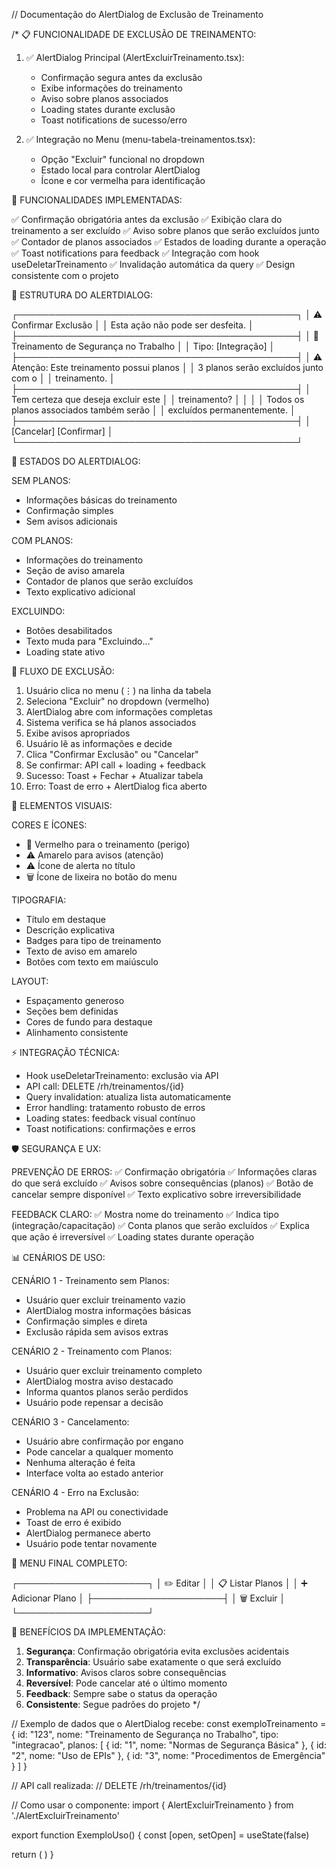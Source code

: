 // Documentação do AlertDialog de Exclusão de Treinamento

/*
📋 FUNCIONALIDADE DE EXCLUSÃO DE TREINAMENTO:

1. ✅ AlertDialog Principal (AlertExcluirTreinamento.tsx):
   - Confirmação segura antes da exclusão
   - Exibe informações do treinamento
   - Aviso sobre planos associados
   - Loading states durante exclusão
   - Toast notifications de sucesso/erro

2. ✅ Integração no Menu (menu-tabela-treinamentos.tsx):
   - Opção "Excluir" funcional no dropdown
   - Estado local para controlar AlertDialog
   - Ícone e cor vermelha para identificação

🎯 FUNCIONALIDADES IMPLEMENTADAS:

✅ Confirmação obrigatória antes da exclusão
✅ Exibição clara do treinamento a ser excluído
✅ Aviso sobre planos que serão excluídos junto
✅ Contador de planos associados
✅ Estados de loading durante a operação
✅ Toast notifications para feedback
✅ Integração com hook useDeletarTreinamento
✅ Invalidação automática da query
✅ Design consistente com o projeto

🚀 ESTRUTURA DO ALERTDIALOG:

┌─────────────────────────────────────────────┐
│ ⚠️  Confirmar Exclusão                      │
│     Esta ação não pode ser desfeita.        │
├─────────────────────────────────────────────┤
│ 🔴 Treinamento de Segurança no Trabalho     │
│    Tipo: [Integração]                       │
├─────────────────────────────────────────────┤
│ ⚠️  Atenção: Este treinamento possui planos │
│     3 planos serão excluídos junto com o    │
│     treinamento.                            │
├─────────────────────────────────────────────┤
│ Tem certeza que deseja excluir este         │
│ treinamento?                                │
│                                             │
│ Todos os planos associados também serão     │
│ excluídos permanentemente.                  │
├─────────────────────────────────────────────┤
│                    [Cancelar] [Confirmar]   │
└─────────────────────────────────────────────┘

📝 ESTADOS DO ALERTDIALOG:

SEM PLANOS:
- Informações básicas do treinamento
- Confirmação simples
- Sem avisos adicionais

COM PLANOS:
- Informações do treinamento
- Seção de aviso amarela
- Contador de planos que serão excluídos
- Texto explicativo adicional

EXCLUINDO:
- Botões desabilitados
- Texto muda para "Excluindo..."
- Loading state ativo

🔄 FLUXO DE EXCLUSÃO:

1. Usuário clica no menu (⋮) na linha da tabela
2. Seleciona "Excluir" no dropdown (vermelho)
3. AlertDialog abre com informações completas
4. Sistema verifica se há planos associados
5. Exibe avisos apropriados
6. Usuário lê as informações e decide
7. Clica "Confirmar Exclusão" ou "Cancelar"
8. Se confirmar: API call + loading + feedback
9. Sucesso: Toast + Fechar + Atualizar tabela
10. Erro: Toast de erro + AlertDialog fica aberto

🎨 ELEMENTOS VISUAIS:

CORES E ÍCONES:
- 🔴 Vermelho para o treinamento (perigo)
- ⚠️ Amarelo para avisos (atenção)
- ⚠️ Ícone de alerta no título
- 🗑️ Ícone de lixeira no botão do menu

TIPOGRAFIA:
- Título em destaque
- Descrição explicativa
- Badges para tipo de treinamento
- Texto de aviso em amarelo
- Botões com texto em maiúsculo

LAYOUT:
- Espaçamento generoso
- Seções bem definidas
- Cores de fundo para destaque
- Alinhamento consistente

⚡ INTEGRAÇÃO TÉCNICA:

- Hook useDeletarTreinamento: exclusão via API
- API call: DELETE /rh/treinamentos/{id}
- Query invalidation: atualiza lista automaticamente
- Error handling: tratamento robusto de erros
- Loading states: feedback visual contínuo
- Toast notifications: confirmações e erros

🛡️ SEGURANÇA E UX:

PREVENÇÃO DE ERROS:
✅ Confirmação obrigatória
✅ Informações claras do que será excluído
✅ Avisos sobre consequências (planos)
✅ Botão de cancelar sempre disponível
✅ Texto explicativo sobre irreversibilidade

FEEDBACK CLARO:
✅ Mostra nome do treinamento
✅ Indica tipo (integração/capacitação)
✅ Conta planos que serão excluídos
✅ Explica que ação é irreversível
✅ Loading states durante operação

📊 CENÁRIOS DE USO:

CENÁRIO 1 - Treinamento sem Planos:
- Usuário quer excluir treinamento vazio
- AlertDialog mostra informações básicas
- Confirmação simples e direta
- Exclusão rápida sem avisos extras

CENÁRIO 2 - Treinamento com Planos:
- Usuário quer excluir treinamento completo
- AlertDialog mostra aviso destacado
- Informa quantos planos serão perdidos
- Usuário pode repensar a decisão

CENÁRIO 3 - Cancelamento:
- Usuário abre confirmação por engano
- Pode cancelar a qualquer momento
- Nenhuma alteração é feita
- Interface volta ao estado anterior

CENÁRIO 4 - Erro na Exclusão:
- Problema na API ou conectividade
- Toast de erro é exibido
- AlertDialog permanece aberto
- Usuário pode tentar novamente

🔄 MENU FINAL COMPLETO:

┌─────────────────────┐
│ ✏️  Editar          │
│ 📋  Listar Planos   │
│ ➕  Adicionar Plano │
├─────────────────────┤
│ 🗑️  Excluir         │
└─────────────────────┘

🎯 BENEFÍCIOS DA IMPLEMENTAÇÃO:

1. **Segurança**: Confirmação obrigatória evita exclusões acidentais
2. **Transparência**: Usuário sabe exatamente o que será excluído
3. **Informativo**: Avisos claros sobre consequências
4. **Reversível**: Pode cancelar até o último momento
5. **Feedback**: Sempre sabe o status da operação
6. **Consistente**: Segue padrões do projeto
*/

// Exemplo de dados que o AlertDialog recebe:
const exemploTreinamento = {
  id: "123",
  nome: "Treinamento de Segurança no Trabalho",
  tipo: "integracao",
  planos: [
    { id: "1", nome: "Normas de Segurança Básica" },
    { id: "2", nome: "Uso de EPIs" },
    { id: "3", nome: "Procedimentos de Emergência" }
  ]
}

// API call realizada:
// DELETE /rh/treinamentos/{id}

// Como usar o componente:
import { AlertExcluirTreinamento } from './AlertExcluirTreinamento'

export function ExemploUso() {
  const [open, setOpen] = useState(false)
  
  return (
    <AlertExcluirTreinamento
      treinamento={exemploTreinamento}
      open={open}
      onOpenChange={setOpen}
    />
  )
}
